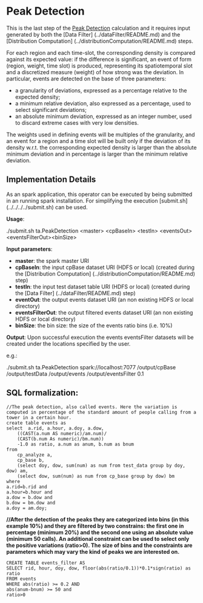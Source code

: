 # Peak Detection

This is the last step of the [Peak Detection](../../../../docs/PeakDetection.md) calculation
and it requires input generated by both the [Data Filter] (../dataFilter/README.md) and the 
[Distribution Computation] (../distributionComputation/README.md) steps.

For each region and each time-slot, the corresponding density is compared against its expected value: if the difference is significant, an event of form (region, weight, time slot) is produced, representing its spatiotemporal slot and a discretized measure (weight) of how strong was the deviation.
In particular, events are detected on the base of three parameters:
* a granularity of deviations, expressed as a percentage relative to the expected density; 
* a minimum relative deviation, also expressed as a percentage, used to select significant deviations; 
* an absolute minimum deviation, expressed as an integer number, used to discard extreme cases with very low densities. 

The weights used in defining events will be multiples of the granularity, and an event for a region and a time slot will be built only if the deviation of its density w.r.t. the corresponding expected density is larger than the absolute minimum deviation and in percentage is larger than the minimum relative deviation.

## Implementation Details

As an spark application, this operator can be executed by being submitted in an running spark installation.
For simplifying the execution [submit.sh] (../../../../submit.sh) can be used.

**Usage**:

./submit.sh ta.PeakDetection \<master\> \<cpBaseIn\> \<testIn\> \<eventsOut\> \<eventsFilterOut\>\<binSize\>

**Input parameters**:
- **master**: the spark master URI
- **cpBaseIn**: the input cpBase dataset URI (HDFS or local) (created during the [Distribution Computation] (../distributionComputation/README.md) step)
- **testIn**: the input test dataset table URI (HDFS or local) (created during the [Data Filter] (../dataFilter/README.md) step)
- **eventOut**: the output events dataset URI (an non existing HDFS or local directory)
- **eventsFilterOut**: the output filtered events dataset URI (an non existing HDFS or local directory)
- **binSize**: the bin size: the size of the events ratio bins (i.e. 10%)

**Output**:
Upon successful execution the events eventsFilter datasets will be created under the locations specified by the user.

e.g.:

./submit.sh ta.PeakDetection spark://localhost:7077 /output/cpBase /output/testData /output/events /output/eventsFilter 0.1

## SQL formalization:

    //The peak detection, also called events. Here the variation is computed in percentage of the standard amount of people calling from a tower in a certain hour.
    create table events as
    select  a.rid, a.hour, a.doy, a.dow, 
        ((CAST(a.num AS numeric)/am.num)/
        (CAST(b.num As numeric)/bm.num))
        -1.0 as ratio, a.num as anum, b.num as bnum
    from 
        cp_analyze a, 
        cp_base b, 
        (select doy, dow, sum(num) as num from test_data group by doy, dow) am,
        (select dow, sum(num) as num from cp_base group by dow) bm
    where 
    a.rid=b.rid and 
    a.hour=b.hour and 
    a.dow = b.dow and
    b.dow = bm.dow and
    a.doy = am.doy;

**//After the detection of the peaks they are categorized into bins (in this example 10%) and they are filtered by two constrains: the first one in percentage (minimum 20%) and the second one using an absolute value (minimum 50 calls). An additional constraint can be used to select only the positive variations (ratio>0). The size of bins and the constraints are parameters which may vary the kind of peaks we are interested on.**

    CREATE TABLE events_filter AS
    SELECT rid, hour, doy, dow, floor(abs(ratio/0.1))*0.1*sign(ratio) as ratio 
    FROM events
    WHERE abs(ratio) >= 0.2 AND
    abs(anum-bnum) >= 50 and 
    ratio>0
